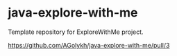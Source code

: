 # java-explore-with-me
Template repository for ExploreWithMe project.

https://github.com/AGolykh/java-explore-with-me/pull/3
